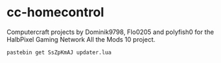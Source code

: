 # cc-homecontrol

Computercraft projects by Dominik9798, Flo0205 and polyfish0 for the HalbPixel Gaming Network All the Mods 10 project.  
  
  
```
pastebin get SsZpKmAJ updater.lua
```
